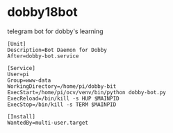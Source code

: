 # dobby18bot
telegram bot for dobby's learning
```
[Unit]
Description=Bot Daemon for Dobby
After=dobby-bot.service

[Service]
User=pi
Group=www-data
WorkingDirectory=/home/pi/dobby-bit
ExecStart=/home/pi/ocv/venv/bin/python dobby-bot.py
ExecReload=/bin/kill -s HUP $MAINPID
ExecStop=/bin/kill -s TERM $MAINPID

[Install]
WantedBy=multi-user.target
```

